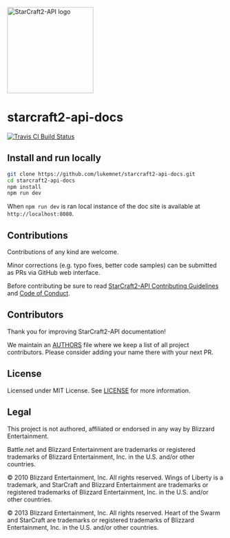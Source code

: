 <img src="https://raw.githubusercontent.com/lukemnet/starcraft2-api-docs/master/docs/.vuepress/public/logo.png" alt="StarCraft2-API logo" width="200" height="200">

# starcraft2-api-docs

[![Travis CI Build Status](https://travis-ci.org/lukemnet/starcraft2-api-docs.svg?branch=master)](https://travis-ci.org/lukemnet/starcraft2-api-docs)

## Install and run locally

```bash
git clone https://github.com/lukemnet/starcraft2-api-docs.git
cd starcraft2-api-docs
npm install
npm run dev
```
When `npm run dev` is ran local instance of the doc site is available at `http://localhost:8080`.

## Contributions

Contributions of any kind are welcome.

Minor corrections (e.g. typo fixes, better code samples) can be submitted as PRs via GitHub web interface.

Before contributing be sure to read [StarCraft2-API Contributing Guidelines](https://github.com/lukemnet/starcraft2-api/blob/master/CONTRIBUTING.md) and [Code of Conduct](https://github.com/lukemnet/starcraft2-api-docs/blob/master/CODE_OF_CONDUCT.md).

## Contributors

Thank you for improving StarCraft2-API documentation!

We maintain an [AUTHORS](https://github.com/lukemnet/starcraft2-api-docs/blob/master/AUTHORS) file where we keep a list of all project contributors. Please consider adding your name there with your next PR.

## License

Licensed under MIT License. See [LICENSE](https://github.com/lukemnet/starcraft2-api-docs/blob/master/LICENSE) for more information.

## Legal

This project is not authored, affiliated or endorsed in any way by Blizzard Entertainment.

Battle.net and Blizzard Entertainment are trademarks or registered trademarks of Blizzard Entertainment, Inc. in the U.S. and/or other countries.

© 2010 Blizzard Entertainment, Inc. All rights reserved. Wings of Liberty is a trademark, and StarCraft and Blizzard Entertainment are trademarks or registered trademarks of Blizzard Entertainment, Inc. in the U.S. and/or other countries.

© 2013 Blizzard Entertainment, Inc. All rights reserved. Heart of the Swarm and StarCraft are trademarks or registered trademarks of Blizzard Entertainment, Inc. in the U.S. and/or other countries.
